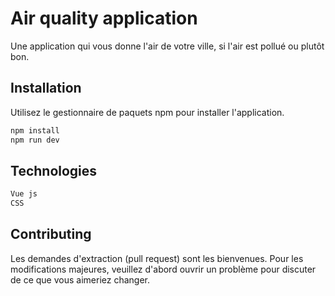 # Air quality application

Une application qui vous donne l'air de votre ville, si l'air est pollué ou plutôt bon.

## Installation

Utilisez le gestionnaire de paquets npm pour installer l'application.

```bash
npm install
npm run dev
```

## Technologies

```python
Vue js
CSS
```

## Contributing

Les demandes d'extraction (pull request)  sont les bienvenues. Pour les modifications majeures, veuillez d'abord ouvrir un problème
pour discuter de ce que vous aimeriez changer.